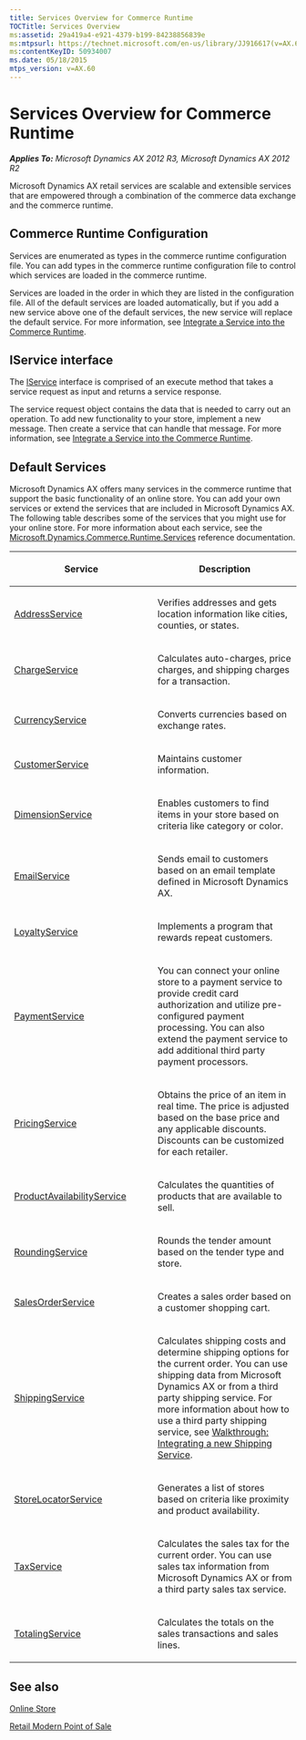 ```yaml
---
title: Services Overview for Commerce Runtime
TOCTitle: Services Overview
ms:assetid: 29a419a4-e921-4379-b199-84238856839e
ms:mtpsurl: https://technet.microsoft.com/en-us/library/JJ916617(v=AX.60)
ms:contentKeyID: 50934007
ms.date: 05/18/2015
mtps_version: v=AX.60
---
```


# Services Overview for Commerce Runtime 


_**Applies To:** Microsoft Dynamics AX 2012 R3, Microsoft Dynamics AX 2012 R2_

Microsoft Dynamics AX retail services are scalable and extensible services that are empowered through a combination of the commerce data exchange and the commerce runtime.

## Commerce Runtime Configuration

Services are enumerated as types in the commerce runtime configuration file. You can add types in the commerce runtime configuration file to control which services are loaded in the commerce runtime.

Services are loaded in the order in which they are listed in the configuration file. All of the default services are loaded automatically, but if you add a new service above one of the default services, the new service will replace the default service. For more information, see [Integrate a Service into the Commerce Runtime](integrate-a-service-into-the-commerce-runtime.md).

## IService interface

The [IService](https://technet.microsoft.com/en-us/library/jj762665\(v=ax.60\)) interface is comprised of an execute method that takes a service request as input and returns a service response.

The service request object contains the data that is needed to carry out an operation. To add new functionality to your store, implement a new message. Then create a service that can handle that message. For more information, see [Integrate a Service into the Commerce Runtime](integrate-a-service-into-the-commerce-runtime.md).

## Default Services

Microsoft Dynamics AX offers many services in the commerce runtime that support the basic functionality of an online store. You can add your own services or extend the services that are included in Microsoft Dynamics AX. The following table describes some of the services that you might use for your online store. For more information about each service, see the [Microsoft.Dynamics.Commerce.Runtime.Services](microsoft-dynamics-commerce-runtime-services-namespace.md) reference documentation.

<table>
<colgroup>
<col style="width: 50%" />
<col style="width: 50%" />
</colgroup>
<thead>
<tr class="header">
<th><p>Service</p></th>
<th><p>Description</p></th>
</tr>
</thead>
<tbody>
<tr class="odd">
<td><p><a href="addressservice-class-microsoft-dynamics-commerce-runtime-services.md">AddressService</a></p></td>
<td><p>Verifies addresses and gets location information like cities, counties, or states.</p></td>
</tr>
<tr class="even">
<td><p><a href="chargeservice-class-microsoft-dynamics-commerce-runtime-services.md">ChargeService</a></p></td>
<td><p>Calculates auto-charges, price charges, and shipping charges for a transaction.</p></td>
</tr>
<tr class="odd">
<td><p><a href="currencyservice-class-microsoft-dynamics-commerce-runtime-services.md">CurrencyService</a></p></td>
<td><p>Converts currencies based on exchange rates.</p></td>
</tr>
<tr class="even">
<td><p><a href="customerservice-class-microsoft-dynamics-commerce-runtime-services.md">CustomerService</a></p></td>
<td><p>Maintains customer information.</p></td>
</tr>
<tr class="odd">
<td><p><a href="https://technet.microsoft.com/en-us/library/jj761835(v=ax.60)">DimensionService</a></p></td>
<td><p>Enables customers to find items in your store based on criteria like category or color.</p></td>
</tr>
<tr class="even">
<td><p><a href="emailservice-class-microsoft-dynamics-commerce-runtime-services.md">EmailService</a></p></td>
<td><p>Sends email to customers based on an email template defined in Microsoft Dynamics AX.</p></td>
</tr>
<tr class="odd">
<td><p><a href="loyaltyservice-class-microsoft-dynamics-commerce-runtime-services.md">LoyaltyService</a></p></td>
<td><p>Implements a program that rewards repeat customers.</p></td>
</tr>
<tr class="even">
<td><p><a href="https://technet.microsoft.com/en-us/library/jj760878(v=ax.60)">PaymentService</a></p></td>
<td><p>You can connect your online store to a payment service to provide credit card authorization and utilize pre-configured payment processing. You can also extend the payment service to add additional third party payment processors.</p></td>
</tr>
<tr class="odd">
<td><p><a href="pricingservice-class-microsoft-dynamics-commerce-runtime-services.md">PricingService</a></p></td>
<td><p>Obtains the price of an item in real time. The price is adjusted based on the base price and any applicable discounts. Discounts can be customized for each retailer.</p></td>
</tr>
<tr class="even">
<td><p><a href="productavailabilityservice-class-microsoft-dynamics-commerce-runtime-services.md">ProductAvailabilityService</a></p></td>
<td><p>Calculates the quantities of products that are available to sell.</p></td>
</tr>
<tr class="odd">
<td><p><a href="roundingservice-class-microsoft-dynamics-commerce-runtime-services.md">RoundingService</a></p></td>
<td><p>Rounds the tender amount based on the tender type and store.</p></td>
</tr>
<tr class="even">
<td><p><a href="salesorderservice-class-microsoft-dynamics-commerce-runtime-services.md">SalesOrderService</a></p></td>
<td><p>Creates a sales order based on a customer shopping cart.</p></td>
</tr>
<tr class="odd">
<td><p><a href="shippingservice-class-microsoft-dynamics-commerce-runtime-services.md">ShippingService</a></p></td>
<td><p>Calculates shipping costs and determine shipping options for the current order. You can use shipping data from Microsoft Dynamics AX or from a third party shipping service. For more information about how to use a third party shipping service, see <a href="walkthrough-integrating-a-new-shipping-service.md">Walkthrough: Integrating a new Shipping Service</a>.</p></td>
</tr>
<tr class="even">
<td><p><a href="storelocatorservice-class-microsoft-dynamics-commerce-runtime-services.md">StoreLocatorService</a></p></td>
<td><p>Generates a list of stores based on criteria like proximity and product availability.</p></td>
</tr>
<tr class="odd">
<td><p><a href="taxservice-class-microsoft-dynamics-commerce-runtime-services.md">TaxService</a></p></td>
<td><p>Calculates the sales tax for the current order. You can use sales tax information from Microsoft Dynamics AX or from a third party sales tax service.</p></td>
</tr>
<tr class="even">
<td><p><a href="totalingservice-class-microsoft-dynamics-commerce-runtime-services.md">TotalingService</a></p></td>
<td><p>Calculates the totals on the sales transactions and sales lines.</p></td>
</tr>
</tbody>
</table>


## See also

[Online Store](online-store.md)

[Retail Modern Point of Sale](retail-modern-point-of-sale.md)

  


